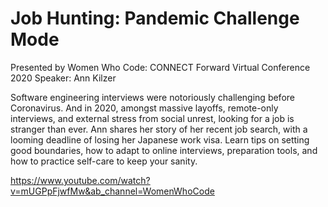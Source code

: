 # Job Hunting: Pandemic Challenge Mode

Presented by Women Who Code: CONNECT Forward Virtual Conference 2020
Speaker: Ann Kilzer

Software engineering interviews were notoriously challenging before Coronavirus. 
And in 2020, amongst massive layoffs, remote-only interviews, and external stress from social unrest, looking for a job is stranger than ever. 
Ann shares her story of her recent job search, with a looming deadline of losing her Japanese work visa. Learn tips on setting good boundaries, 
how to adapt to online interviews, preparation tools, and how to practice self-care to keep your sanity.

https://www.youtube.com/watch?v=mUGPpFjwfMw&ab_channel=WomenWhoCode
